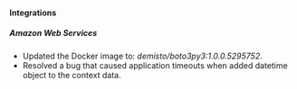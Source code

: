 
#### Integrations

##### Amazon Web Services

-  Updated the Docker image to: *demisto/boto3py3:1.0.0.5295752*.
-  Resolved a bug that caused application timeouts when added datetime object to the context data.